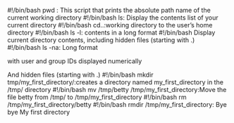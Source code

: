 #!/bin/bash pwd : This script that prints the absolute path name of the current working directory
#!/bin/bash ls: Display the contents list of your current directory
#!/bin/bash cd..:working directory to the user’s home directory
#!/bin/bash ls -l: contents in a long format
#!/bin/bash Display current directory contents, including hidden files (starting with .)
#!/bin/bash ls -na: Long format

with user and group IDs displayed numerically

And hidden files (starting with .)
#!/bin/bash mkdir tmp/my_first_directory/:creates a directory named my_first_directory in the /tmp/ directory
#!/bin/bash mv /tmp/betty /tmp/my_first_directory:Move the file betty from /tmp/ to /tmp/my_first_directory
#!/bin/bash rm /tmp/my_first_directory/betty
#!/bin/bash rmdir /tmp/my_first_directory: Bye bye My first directory
